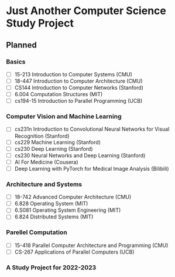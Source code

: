 # Just Another Computer Science Study Project

## Planned

### Basics

- [ ] 15-213 Introduction to Computer Systems (CMU)
- [ ] 18-447 Introduction to Computer Architecture (CMU)
- [ ] CS144 Introduction to Computer Networks (Stanford)
- [ ] 6.004 Computation Structures (MIT)
- [ ] cs194-15 Introduction to Parallel Programming (UCB)

### Computer Vision and Machine Learning

- [ ] cs231n Introduction to Convolutional Neural Networks for Visual Recognition (Stanford)
- [ ] cs229 Machine Learning (Stanford)
- [ ] cs230 Deep Learning (Stanford)
- [ ] cs230 Neural Networks and Deep Learning (Stanford)
- [ ] AI For Medicine (Cousera)
- [ ] Deep Learning with PyTorch for Medical Image Analysis (Bilibili)
  
### Architecture and Systems

- [ ] 18-742 Advanced Computer Architecture (CMU)
- [ ] 6.828 Operating System (MIT)
- [ ] 6.S081 Operating System Engineering (MIT)
- [ ] 6.824 Distributed Systems (MIT)

### Parellel Computation

- [ ] 15-418 Parallel Computer Architecture and  Programming (CMU)
- [ ] CS-267 Applications of Parallel Computers (UCB)

### A Study Project for 2022-2023

